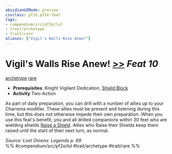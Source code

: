 ```yaml
---
obsidianUIMode: preview
cssclass: pf2e,pf2e-feat
tags:
- compendium/src/pf2e/lol
- trait/archetype
- trait/rare
aliases: ["Vigil's Walls Rise Anew!"]
---
```

# Vigil's Walls Rise Anew!  [>>](chapter-9-playing-the-game.md#Actions "Two-Action") *Feat 10*  
[archetype](archetype.md "Archetype Feat Trait")  [rare](rare.md "Rare Rarity Trait")  

- **Prerequisites**: Knight Vigilant Dedication, [Shield Block](Reference/Compendium/Feats/shield-block.md)
- **Activity** Two-Action

As part of daily preparation, you can drill with a number of allies up to your Charisma modifier. These allies must be present and listening during this time, but this does not otherwise impede their own preparation. When you use this feat's benefit, you and all drilled companions within 30 feet who are wielding shields [Raise a Shield](raise-a-shield.md). Allies who Raise their Shields keep them raised until the start of their next turn, as normal.

*Source: Lost Omens: Legends p. 69*  
%% #compendium/src/pf2e/lol #trait/archetype #trait/rare %%